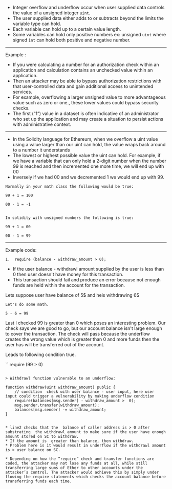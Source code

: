 
* Integer overflow and underflow occur when user supplied data controls the value of a unsigned integer `uint`.
* The user supplied data either adds to or subtracts beyond the limits the variable type can hold.
* Each variable can hold up to a certain value length. 
* Some variables can hold only positive numbers ex: unsigned `uint` where signed `int` can hold both positive and negative number.

-----

Example : 
* If you were calculating a number for an authorization check within  an application and calculation contains an unchecked value within an application.
*  Then an attacker may be able to bypass authorization restrictions with that user-controlled data and gain additional access to unintended services. 
* For example, overflowing a larger unsigned value to more advantageous value such as zero or one., these lower values could bypass security checks.
* The first (“1”) value in a dataset is often indicative of an administrator who set up the application and may create a situation to persist actions with administrative context.

-------

* In the Solidity language for Ethereum, when we overflow a uint value using a value larger than our uint can hold, the value wraps back around to a number it understands
* The lowest or highest possible value the uint can hold. For example, if we have a variable that can only hold a 2-digit number when the number 99 is reached and then incremented one more time, we will end up with 00
* Inversely if we had 00 and we decremented 1 we would end up with 99.

```
Normally in your math class the following would be true:

99 + 1 = 100

00 - 1 = -1


In solidity with unsigned numbers the following is true:

99 + 1 = 00

00 - 1 = 99
```

-------------------------------

Example code:

```
1.  require (balance - withdraw_amount > 0);
```

* If the user balance - withdrawl amount supplied by the user is less than 0 then user doesn't have money for this transaction.
* This transaction should fail and produce an error because not enough funds are held within the account for the transaction. 

Lets suppose user have balance of 5$ and heis withdrawing 6$

```
Let's do some math.

5 - 6 = 99
```

Last I checked 99 is greater than 0 which poses an interesting problem. Our check says we are good to go, but our account balance isn't large enough to cover the transaction. The check will pass because the underflow creates the wrong value which is greater than 0 and more funds then the user has will be transferred out of the account.

Leads to following condition true.

``
require (99 > 0)
```

> Withdrawl function vulnerable to an underflow:

```
    function withdraw(uint withdraw_amount) public {
        // condition  check with user balance - user input, here user input could trigger a vulnerability by making underflow condition
        require(balances[msg.sender] - withdraw_amount >  0);
        msg.sender.transfer(withdraw_amount);
        balances[msg.sender] -= withdraw_amount;
    }
```

* line2 checks that the  balance of caller address is > 0 after substrating  the withdrawl amount to make sure if the user have enough amount stored on SC to withdraw.
* If the amount is  greater than balance, then withdraw.
* Problem here is it would result in underflow if the withdrawl amount is > user balance on SC.

* Depending on how the “require” check and transfer functions are coded, the attacker may not lose any funds at all, while still transferring large sums of Ether to other accounts under the attacker’s control. The attacker would achieve this by simply under flowing the require statements which checks the account balance before transferring funds each time.




